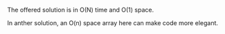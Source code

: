 The offered solution is in O(N) time and O(1) space.

In anther solution, an O(n) space array here can make code more elegant.
